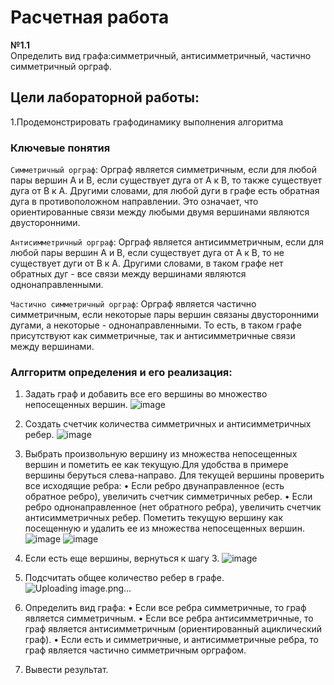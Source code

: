 # Расчетная работа

**№1.1**  
Определить вид графа:cимметричный, антисимметричный, частично симметричный орграф.

## Цели лабораторной работы:

1.Продемонстрировать графодинамику выполнения алгоритма

### Ключевые понятия

`Симметричный орграф`:  Орграф является симметричным, если для любой пары вершин A и B, если существует дуга от A к B, то также существует дуга от B к A. Другими словами, для любой дуги в графе есть обратная дуга в противоположном направлении. Это означает, что ориентированные связи между любыми двумя вершинами являются двусторонними.

`Антисимметричный орграф`:  Орграф является антисимметричным, если для любой пары вершин A и B, если существует дуга от A к B, то не существует дуги от B к A. Другими словами, в таком графе нет обратных дуг - все связи между вершинами являются однонаправленными.

`Частично симметричный орграф`:  Орграф является частично симметричным, если некоторые пары вершин связаны двусторонними дугами, а некоторые - однонаправленными. То есть, в таком графе присутствуют как симметричные, так и антисимметричные связи между вершинами.


### Алггоритм определения и его реализация:
1.	Задать граф и добавить все его вершины во множество непосещенных вершин.
![image](https://github.com/iis-32170x/RPIIS/assets/146937124/1c14584d-cea6-4578-8b87-d5fe582cc13f)


2.	Создать счетчик  количества симметричных и антисимметричных ребер.
![image](https://github.com/iis-32170x/RPIIS/assets/146937124/daf9edce-6db7-4ac7-82c3-16568ff981e1)

3.	Выбрать произвольную вершину из множества непосещенных вершин и пометить ее как текущую.Для удобства в примере вершины беруться слева-направо.
Для текущей вершины проверить все исходящие ребра:
•	Если ребро двунаправленное (есть обратное ребро), увеличить счетчик симметричных ребер.
•	Если ребро однонаправленное (нет обратного ребра), увеличить счетчик антисимметричных ребер.
Пометить текущую вершину как посещенную и удалить ее из множества непосещенных вершин.
![image](https://github.com/iis-32170x/RPIIS/assets/146937124/6bb690c1-27fc-464d-8dea-748dd3bfa36b)
![image](https://github.com/iis-32170x/RPIIS/assets/146937124/664fe95b-0091-4a9f-bceb-5d2aca654ccf)

 

4.	Если есть еще вершины, вернуться к шагу 3.
![image](https://github.com/iis-32170x/RPIIS/assets/146937124/ec75e104-fddc-4ab2-8523-94f46f5f39a1)

 

5.	Подсчитать общее количество ребер в графе.
 ![Uploading image.png…]()

6.	Определить вид графа:
•	Если все ребра симметричные, то граф является симметричным.
•	Если все ребра антисимметричные, то граф является антисимметричным (ориентированный ациклический граф).
•	Если есть и симметричные, и антисимметричные ребра, то граф является частично симметричным орграфом.
8.	Вывести результат.


